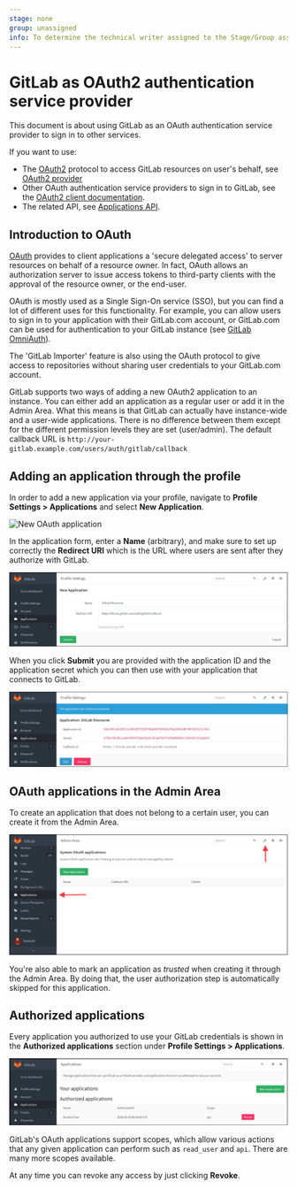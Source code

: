 ```yaml
---
stage: none
group: unassigned
info: To determine the technical writer assigned to the Stage/Group associated with this page, see https://about.gitlab.com/handbook/engineering/ux/technical-writing/#designated-technical-writers
---
```


# GitLab as OAuth2 authentication service provider

This document is about using GitLab as an OAuth authentication service provider
to sign in to other services.

If you want to use:

- The [OAuth2](https://oauth.net/2/) protocol to access GitLab resources on user's behalf,
  see [OAuth2 provider](../api/oauth2.md)
- Other OAuth authentication service providers to sign in to
  GitLab, see the [OAuth2 client documentation](omniauth.md).
- The related API, see [Applications API](../api/applications.md).

## Introduction to OAuth

[OAuth](https://oauth.net/2/) provides to client applications a 'secure delegated access' to server
resources on behalf of a resource owner. In fact, OAuth allows an authorization
server to issue access tokens to third-party clients with the approval of the
resource owner, or the end-user.

OAuth is mostly used as a Single Sign-On service (SSO), but you can find a
lot of different uses for this functionality. For example, you can allow users
to sign in to your application with their GitLab.com account, or GitLab.com
can be used for authentication to your GitLab instance
(see [GitLab OmniAuth](gitlab.md)).

The 'GitLab Importer' feature is also using the OAuth protocol to give access
to repositories without sharing user credentials to your GitLab.com account.

GitLab supports two ways of adding a new OAuth2 application to an instance. You
can either add an application as a regular user or add it in the Admin Area.
What this means is that GitLab can actually have instance-wide and a user-wide
applications. There is no difference between them except for the different
permission levels they are set (user/admin). The default callback URL is
`http://your-gitlab.example.com/users/auth/gitlab/callback`

## Adding an application through the profile

In order to add a new application via your profile, navigate to
**Profile Settings > Applications** and select **New Application**.

![New OAuth application](img/oauth_provider_user_wide_applications.png)

In the application form, enter a **Name** (arbitrary), and make sure to set up
correctly the **Redirect URI** which is the URL where users are sent after
they authorize with GitLab.

![New OAuth application form](img/oauth_provider_application_form.png)

When you click **Submit** you are provided with the application ID and
the application secret which you can then use with your application that
connects to GitLab.

![OAuth application ID and secret](img/oauth_provider_application_id_secret.png)

## OAuth applications in the Admin Area

To create an application that does not belong to a certain user, you can create
it from the Admin Area.

![OAuth admin_applications](img/oauth_provider_admin_application.png)

You're also able to mark an application as _trusted_ when creating it through the Admin Area. By doing that,
the user authorization step is automatically skipped for this application.

## Authorized applications

Every application you authorized to use your GitLab credentials is shown
in the **Authorized applications** section under **Profile Settings > Applications**.

![Authorized_applications](img/oauth_provider_authorized_application.png)

GitLab's OAuth applications support scopes, which allow various actions that any given
application can perform such as `read_user` and `api`. There are many more scopes
available.

At any time you can revoke any access by just clicking **Revoke**.
